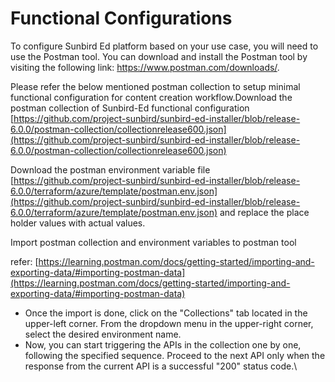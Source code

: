 # Functional Configurations

To configure Sunbird Ed platform based on your use case, you will need to use the Postman tool. You can download and install the Postman tool by visiting the following link: https://www.postman.com/downloads/.

Please refer the below mentioned postman collection to setup minimal functional configuration for content creation workflow.Download the postman collection of Sunbird-Ed functional configuration [https://github.com/project-sunbird/sunbird-ed-installer/blob/release-6.0.0/postman-collection/collectionrelease600.json](https://github.com/project-sunbird/sunbird-ed-installer/blob/release-6.0.0/postman-collection/collectionrelease600.json)

Download the postman environment variable file [https://github.com/project-sunbird/sunbird-ed-installer/blob/release-6.0.0/terraform/azure/template/postman.env.json](https://github.com/project-sunbird/sunbird-ed-installer/blob/release-6.0.0/terraform/azure/template/postman.env.json) and replace the place holder values with actual values.&#x20;

​Import postman collection and environment variables to postman tool

refer: ​[https://learning.postman.com/docs/getting-started/importing-and-exporting-data/#importing-postman-data](https://learning.postman.com/docs/getting-started/importing-and-exporting-data/#importing-postman-data)

* Once the import is done, click on the "Collections" tab located in the upper-left corner. From the dropdown menu in the upper-right corner, select the desired environment name.
* Now, you can start triggering the APIs in the collection one by one, following the specified sequence. Proceed to the next API only when the response from the current API is a successful "200" status code.\


